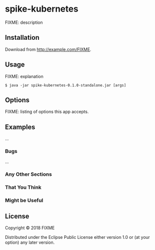 # spike-kubernetes

FIXME: description

## Installation

Download from http://example.com/FIXME.

## Usage

FIXME: explanation

    $ java -jar spike-kubernetes-0.1.0-standalone.jar [args]

## Options

FIXME: listing of options this app accepts.

## Examples

...

### Bugs

...

### Any Other Sections
### That You Think
### Might be Useful

## License

Copyright © 2018 FIXME

Distributed under the Eclipse Public License either version 1.0 or (at
your option) any later version.
